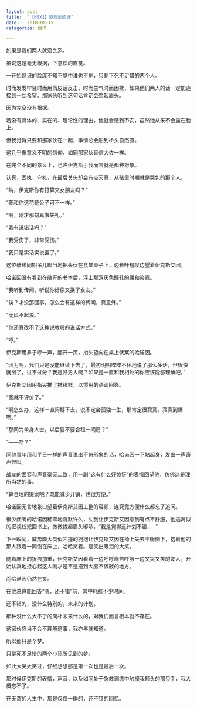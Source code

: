 ```yaml
---
layout: post
title:  "【H9X1】刚想起的话"
date:   2018-08-15 
categories: 翻译

---
```




如果是我们两人就没关系。

虽说这是毫无根据，下意识的直觉。

<!-- more -->

一开始熟识的脸庞不知不觉中谁也不剩，只剩下死不足惜的两个人。

时而发发牢骚时而用俏皮话反击，时而生气时而困扰，如果他们两人的话一定能连接到一丝希望。那家伙听到这句话肯定会蹙起眉头。

因为完全没有根据。

若没有具体的、实在的、理论性的理由，他就会感到不安，虽然他从来不会露在脸上。

但我觉得只要和那家伙在一起，事情总会船到桥头自然直。

这几乎像意义不明的信仰，如同那家伙盲信大佐一样。

在完全不同的意义上，也许伊克斯于我而言就是那种对象。

认真，固执，守礼，在最后关头却会有点天真，从孩童时期就是哭包的那个人。

“呐，伊克斯你有打算交女朋友吗？”

“我和你这花花公子可不一样。”

“啊，刚才那句真够失礼。”

“我有说错话吗？”

“我受伤了，非常受伤。”

“我只是实话实说罢了。”

这位孽缘同期吊儿郎当地把头伏在食堂桌子上，边长吁短叹边望着伊克斯艾因。

哈诺因没有看到在敞开的书本后，浮上那双灰色瞳孔的缓和笑意。

“我听到传闻，听说你好像又换了女友。”

“诶？才没那回事，怎么会有这样的传闻，真意外。”

“无风不起浪。”

“你还真改不了这种说教般的说话方式。”

“哼。”

伊克斯用鼻子哼一声，翻开一页，抬头望向在桌上伏案的哈诺因。

“因为啊，我们只是没能继续下去了，最初明明喋喋不休地说了那么多话，但很快就掰了，过不过分？我是好男人啊？如果是一直和我相处的你应该能够理解吧。”

伊克斯艾因用指尖推了推镜框，以惯用的语调回答。

“我就不评价了。”

“啊怎么办，这样一直闹掰下去，说不定会孤独一生，那肯定很寂寞，寂寞到爆啊。”

“那同为单身人士，以后要不要合租一间房？”

“——哈？”

同龄青年用和平日一样的声音说出不符形象的话，哈诺因一下站起身，发出一声奇声怪叫。

 战友的面容和声音毫无二致，用一副“这有什么好惊讶”的表情回望他，仿佛这是理所当然的事。

“算合理的提案吧？既能减少开销，也很方便。”

哈诺因无言地张口望着伊克斯艾因工整的容颜，连究竟方便什么都忘了追问。

很少闭嘴的哈诺因稀罕地沉默许久，久到让伊克斯艾因感到有点不舒服，他逃离似的把视线兜回书上，微微拢起眉头嘟哝，“我是觉得这计划不错……”

下一瞬间，威势颇大类似冲撞的拥抱让伊克斯艾因在椅上失去平衡倒下，抱着他的那人跟着一同倒在床上，哈哈笑着。是笑出眼泪的大笑。

随着床上的折痕加重，伊克斯艾因看着一边呼呼痛苦呼吸一边又哭又笑的友人，开始认真地担心起这人刚才是不是撞到大脑不该敲的地方。

 而哈诺因仍然在笑。

 在他总算能回答“嗯，还不错”前，其中耗费不少时间。

还不错的，没什么特别的，未来的计划。

那种没什么大不了的简朴未来什么的，对我们而言根本就不存在。

这家伙应当不会不理解这事，我亦早就知道。

所以那只是个梦。

只是死不足惜的两个小孩所见到的梦。

如此大哭大笑过，仔细想想那是第一次也是最后一次。

那时候伊克斯的表情，声音，以及如同处于急救训练中触摸我额头的那只手，我大概忘不了。

在无谓的人生中，那是仅仅一瞬的，还不错的回忆。































